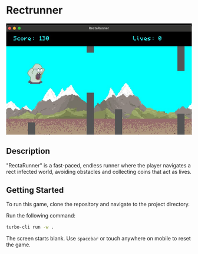 # Rectrunner

![screenshot](./screenshot.png)

## Description

"RectaRunner" is a fast-paced, endless runner where the player navigates a rect infected world, avoiding obstacles and collecting coins that act as lives.

## Getting Started

To run this game, clone the repository and navigate to the project directory.

Run the following command:

```sh
turbo-cli run -w .
```

The screen starts blank. Use `spacebar` or touch anywhere on mobile to reset the game.

